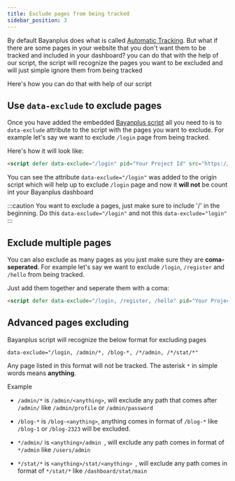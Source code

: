 ```yaml
---
title: Exclude pages from being tracked
sidebar_position: 3
---
```


By default Bayanplus does what is called [Automatic Tracking](/getting-started/add-bayanplus-to-your-website#automatic-tracking). But what if there are some pages in your website that you don't want them to be tracked and included in your dashboard? you can do that with the help of our script, the script will recognize the pages you want to be excluded and will just simple ignore them from being tracked

Here's how you can do that with help of our script

## Use `data-exclude` to exclude pages

Once you have added the embedded [Bayanplus script](/getting-started/add-bayanplus-to-your-website) all you need to is to `data-exclude` attribute to the script with the pages you want to exclude.
For example let's say we want to exclude `/login` page from being tracked. 

Here's how it will look like:
```html
<script defer data-exclude="/login" pid="Your Project Id" src="https://cdn.bayanplus.co/bp.js"></script>
```
You can see the attribute `data-exclude="/login"` was added to the origin script which will help up to exclude `/login` page and now it **will not** be count int your Bayanplus dashboard

:::caution
You want to exclude a pages, just make sure to include '/' in the beginning.
Do this `data-exclude="/login"` 
and not this `data-exclude="login"` 
:::

## Exclude multiple pages

You can also exclude as many pages as you just make sure they are **coma-seperated**.
For example let's say we want to exclude `/login`, `/register` and `/hello` from being tracked. 

Just add them together and seperate them with a coma:

```html
<script defer data-exclude="/login, /register, /hello" pid="Your Project Id" src="https://cdn.bayanplus.co/bp.js"></script>
```

## Advanced pages excluding 
 
Bayanplus script will recognize the below format for excluding pages
```
data-exclude="/login, /admin/*, /blog-*, /*/admin, /*/stat/*"
```
Any page listed in this format will not be tracked. The asterisk `*` in simple words means **anything**.

Example 
- `/admin/*` is `/admin/<anything>`, will exclude any path that comes after `/admin/` like 
`/admin/profile` or `/admin/password` 

- `/blog-*` is `/blog-<anything>`, anything comes in format of `/blog-*` like `/blog-1` or `/blog-2323` will be excluded.

- `*/admin/` is  `<anything>/admin `, will exclude any path comes in format of `*/admin` like `/users/admin`

- `*/stat/*` is  `<anything>/stat/<anything> `, will exclude any path comes in format of `*/stat/*` like `/dashboard/stat/main`








